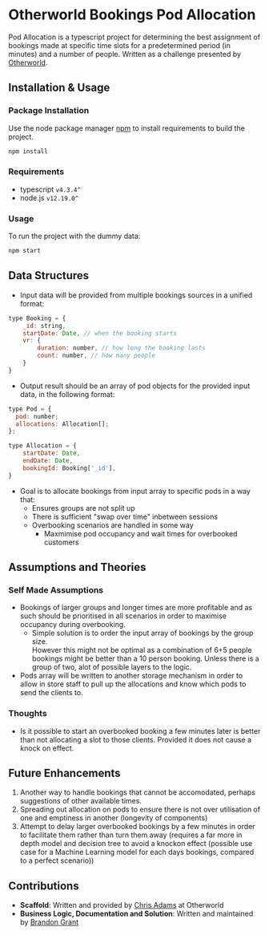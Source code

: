 # Otherworld Bookings Pod Allocation

Pod Allocation is a typescript project for determining the best assignment of bookings made at specific time slots for a predetermined period (in minutes) and a number of people. Written as a challenge presented by [Otherworld](https://other.world).

## Installation & Usage

### Package Installation

Use the node package manager [npm](https://docs.npmjs.com/cli/v7/configuring-npm/install) to install requirements to build the project.

```bash
npm install
```

### Requirements
- typescript `v4.3.4^`
- node.js `v12.19.0^`

### Usage

To run the project with the dummy data:

```bash
npm start
```

## Data Structures
- Input data will be provided from multiple bookings sources in a unified format:
```javascript
type Booking = {
    _id: string,
    startDate: Date, // when the booking starts
    vr: {
        duration: number, // how long the booking lasts
        count: number, // how many people
    }
}
```
- Output result should be an array of pod objects for the provided input data, in the following format:
```javascript
type Pod = {
  pod: number;
  allocations: Allocation[];
};

type Allocation = {
    startDate: Date,
    endDate: Date,
    bookingId: Booking['_id'],
}
```
- Goal is to allocate bookings from input array to specific pods in a way that:
    - Ensures groups are not split up
    - There is sufficient "swap over time" inbetween sessions
    - Overbooking scenarios are handled in some way
        - Maxmimise pod occupancy and wait times for overbooked customers

## Assumptions and Theories
### Self Made Assumptions
- Bookings of larger groups and longer times are more profitable and as such should be prioritised in all scenarios in order to maximise occupancy during overbooking. <br>
    - Simple solution is to order the input array of bookings by the group size.<br>
    However this might not be optimal as a combination of 6+5 people bookings might be better than a 10 person booking. Unless there is a group of two, alot of possible layers to the logic.
- Pods array will be written to another storage mechanism in order to allow in store staff to pull up the allocations and know which pods to send the clients to.

### Thoughts 
- Is it possible to start an overbooked booking a few minutes later is better than not allocating a slot to those clients. Provided it does not cause a knock on effect.

## Future Enhancements
1. Another way to handle bookings that cannot be accomodated, perhaps suggestions of other available times.
1. Spreading out allocation on pods to ensure there is not over utilisation of one and emptiness in another (longevity of components)
1. Attempt to delay larger overbooked bookings by a few minutes in order to facilitate them rather than turn them away (requires a far more in depth model and decision tree to avoid a knockon effect (possible use case for a Machine Learning model for each days bookings, compared to a perfect scenario))

## Contributions

- **Scaffold**: Written and provided by [Chris Adams](mailto:chris@thedreamcorporation.com) at Otherworld
- **Business Logic, Documentation and Solution**: Written and maintained by [Brandon Grant](mailto:brandon.kevin.grant@gmail.com)